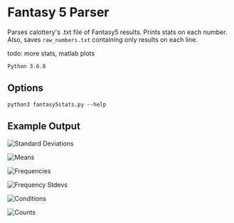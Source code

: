 # Fantasy 5 Parser

Parses calottery's .txt file of Fantasy5 results. Prints stats on each number. Also, saves ```raw_numbers.txt``` containing only results on each line.

todo: more stats, matlab plots

```Python 3.6.8```

## Options
```python3 fantasy5stats.py --help```

## Example Output

![Standard Deviations](stdevs.png "Standard Deviations")

![Means](means.png "Means")

![Frequencies](frequencies.png "Frequencies")

![Frequency Stdevs](frequencies_stdevs.png "Frequencies Stdevs.")

![Conditions](conditions.png "Conditions")

![Counts](counts.png "Counts")


